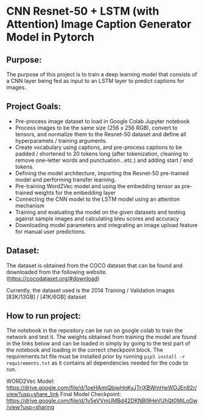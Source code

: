 # CNN Resnet-50 + LSTM (with Attention) Image Caption Generator Model in Pytorch

## Purpose:
The purpose of this project is to train a deep learning model that consists of a CNN layer being fed as input
to an LSTM layer to predict captions for images. 

## Project Goals:
- Pre-process image dataset to load in Google Colab Jupyter notebook
- Process images to be the same size (256 x 256 RGB), convert to tensors, and normalize them to the Resnet-50 dataset and define all hyperparamets / training arguments.
- Create vocabulary using captions, and pre-process captions to be padded / shortened to 20 tokens long (after tokenization, cleaning to remove one-letter words and punctuation...etc.) and adding start / end tokens.
- Defining the model architecture, importing the Resnet-50 pre-trained model and performing transfer learning.
- Pre-training Word2Vec model and using the embedding tensor as pre-trained weights for the embedding layer
- Connecting the CNN model to the LSTM model using an attention mechanism
- Training and evaluating the model on the given datasets and testing against sample images and calculating bleu scores and accuracy
- Downloading model parameters and integrating an image upload feature for manual user predictions.

## Dataset:
The dataset is obtained from the COCO dataset that can be found and downloaded from the following website. (https://cocodataset.org/#download)

Currently, the dataset used is the 2014 Training / Validation images [83K/13GB] / [41K/6GB] dataset

## How to run project:
The notebook in the repository can be run on google colab to train the network and test it. The weights obtained from training the model are found in the links below and can be loaded in simply by going to the test part of the notebook and loading in the correct checkpoint block. The requirements.txt file must be installed prior by running `pip3 install -r requirements.txt` as it contains all dependencies needed for the code to run.


WORD2Vec Model: https://drive.google.com/file/d/1oeHAmjQbiwHnKyJTrjXBWmHwWDJEn92r/view?usp=share_link
Final Model Checkpoint: https://drive.google.com/file/d/1v5eVVmUMBd42DKNBl9HeVUhQt0MjLoGw/view?usp=sharing
